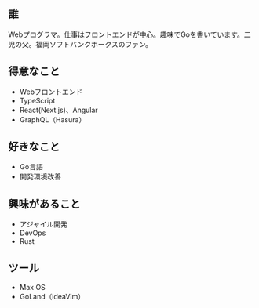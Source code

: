## 誰

Webプログラマ。仕事はフロントエンドが中心。趣味でGoを書いています。二児の父。福岡ソフトバンクホークスのファン。

## 得意なこと

- Webフロントエンド
- TypeScript
- React(Next.js)、Angular
- GraphQL（Hasura）

## 好きなこと

- Go言語
- 開発環境改善

## 興味があること

- アジャイル開発
- DevOps
- Rust

## ツール

- Max OS
- GoLand（ideaVim）
